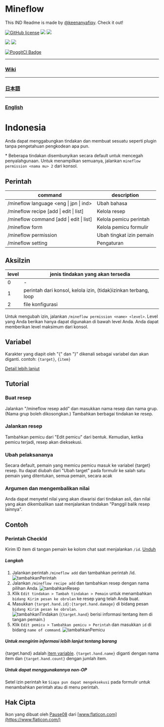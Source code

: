 # Mineflow
This IND Readme is made by [@keenanyafiqy](https://github.com/keenanyafiqy). Check it out!


[![GitHub license](https://img.shields.io/badge/license-UIUC/NCSA-blue.svg)](https://github.com/aieuo/Mineflow/blob/master/LICENSE)
[![](https://poggit.pmmp.io/shield.state/Mineflow)](https://poggit.pmmp.io/p/Mineflow)
[![](https://poggit.pmmp.io/shield.api/Mineflow)](https://poggit.pmmp.io/p/Mineflow)  

[![](https://poggit.pmmp.io/shield.dl/Mineflow)](https://poggit.pmmp.io/p/Mineflow)
[![](https://poggit.pmmp.io/shield.dl.total/Mineflow)](https://poggit.pmmp.io/p/Mineflow)

[![PoggitCI Badge](https://poggit.pmmp.io/ci.badge/aieuo/Mineflow/Mineflow)](https://poggit.pmmp.io/ci/aieuo/Mineflow/Mineflow)

---

### [Wiki](https://github.com/aieuo/Mineflow/wiki)

---

### [日本語](/.github/readme/jpn.md)

---

### [English](/README.md)

# Indonesia

Anda dapat menggabungkan tindakan dan membuat sesuatu seperti plugin tanpa pengetahuan pengkodean apa pun.

\* Beberapa tindakan disembunyikan secara default untuk mencegah penyalahgunaan. Untuk menampilkan semuanya, jalankan `mineflow permission <nama mu> 2` dari konsol.

## Perintah
| command | description |
| ---- | ---- |
| /mineflow language <eng &#124; jpn &#124; ind> | Ubah bahasa |
| /mineflow recipe [add &#124; edit &#124; list] | Kelola resep |  
| /mineflow command [add &#124; edit &#124; list] | Kelola pemicu perintah |  
| /mineflow form | Kelola pemicu formulir |  
| /mineflow permission <name> <level> | Ubah tingkat izin pemain |  
| /mineflow setting | Pengaturan |


## AksiIzin
|  level  |  jenis tindakan yang akan tersedia  |
| ---- | ---- |
|  0  |  -  | - |
|  1  |  perintah dari konsol, kelola izin, (tidak)izinkan terbang, loop  |
|  2  |  file konfigurasi  |  

Untuk mengubah izin, jalankan `/mineflow permission <name> <level>`. Level yang Anda berikan hanya dapat digunakan di bawah level Anda. Anda dapat memberikan level maksimum dari konsol.


## Variabel
Karakter yang diapit oleh "{" dan "}" dikenali sebagai variabel dan akan diganti.
contoh: `{target}`, `{item}`

[Detail lebih lanjut](https://github.com/aieuo/Mineflow/wiki/Variable)        
        
## Tutorial
### Buat resep
Jalankan "/mineflow resep add" dan masukkan nama resep dan nama grup. (Nama grup boleh dikosongkan.)
Tambahkan berbagai tindakan ke resep.
### Jalankan resep
Tambahkan pemicu dari "Edit pemicu" dari bentuk. Kemudian, ketika pemicu terjadi, resep akan dieksekusi.
### Ubah pelaksananya
Secara default, pemain yang memicu pemicu masuk ke variabel {target} resep. Itu dapat diubah dari "Ubah target" pada formulir ke salah satu pemain yang ditentukan, semua pemain, secara acak 
### Argumen dan mengembalikan nilai
Anda dapat menyetel nilai yang akan diwarisi dari tindakan asli, dan nilai yang akan dikembalikan saat menjalankan tindakan "Panggil balik resep lainnya".

## Contoh
### Perintah CheckId
Kirim ID item di tangan pemain ke kolom chat saat menjalankan `/id`.
[Unduh](https://github.com/aieuo/MineflowExamples/blob/master/checkId.json)  

##### Langkah
1. Jalankan perintah `/mineflow add` dan tambahkan perintah /id.
![tambahkanPerintah](https://github.com/aieuo/images/blob/master/mineflow/eng/CheckId_1.png?raw=true)
2. Jalankan `/mineflow recipe add` dan tambahkan resep dengan nama pilihan Anda.
![tambahkanResep](https://github.com/aieuo/images/blob/master/mineflow/eng/CheckId_2.png?raw=true)
3. Klik `Edit tindakan > Tambah tindakan > Pemain` untuk menambahkan `bidang Kirim pesan ke obrolan` ke resep yang telah Anda buat.
4. Masukkan `{target.hand.id}:{target.hand.damage}` di bidang pesan `bidang Kirim pesan ke obrolan`.  
![tambahkanTindakan](https://github.com/aieuo/images/blob/master/mineflow/eng/CheckId_3.png?raw=true)
(`{target.hand}` berisi informasi tentang item di tangan pemain.)  
5. Klik `Edit pemicu > Tambahkan pemicu > Perintah` dan masukkan `id` di bidang `name of command`.
![tambahkanPemicu](https://github.com/aieuo/images/blob/master/mineflow/eng/CheckId_4.png?raw=true)

##### Untuk mengirim informasi lebih lanjut tentang barang
{target.hand} adalah [item variable](https://github.com/aieuo/Mineflow/wiki/Variable#item). `{target.hand.name}` diganti dengan nama item dan `{target.hand.count}` dengan jumlah item.

##### Untuk dapat menggunakannya non-OP
Setel izin perintah ke `Siapa pun dapat mengeksekusi` pada formulir untuk menambahkan perintah atau di menu perintah.

## Hak Cipta
Ikon yang dibuat oleh [Pause08](https://www.flaticon.com/authors/pause08) dari [www.flaticon.com](https://www.flaticon.com/)
